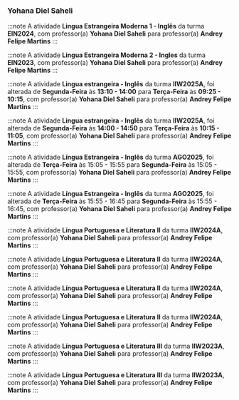 ### Yohana Diel Saheli


:::note
A atividade **Lingua Estrangeira Moderna 1 - Inglês** da turma **EIN2024**, com professor(a) **Yohana Diel Saheli** para professor(a) **Andrey Felipe Martins**
:::
        


:::note
A atividade **Lingua Estrangeira Moderna 2 - Ingles** da turma **EIN2023**, com professor(a) **Yohana Diel Saheli** para professor(a) **Andrey Felipe Martins**
:::
        


:::note
A atividade **Lingua estrangeira - Inglês** da turma **IIW2025A**, foi alterada de **Segunda-Feira** às **13:10 - 14:00** para **Terça-Feira** às **09:25 - 10:15**, com professor(a) **Yohana Diel Saheli** para professor(a) **Andrey Felipe Martins**
:::
        


:::note
A atividade **Lingua estrangeira - Inglês** da turma **IIW2025A**, foi alterada de **Segunda-Feira** às **14:00 - 14:50** para **Terça-Feira** às **10:15 - 11:05**, com professor(a) **Yohana Diel Saheli** para professor(a) **Andrey Felipe Martins**
:::
        


:::note
A atividade **Língua Estrangeira - Inglês** da turma **AGO2025**, foi alterada de **Terça-Feira** às 15:05 - 15:55 para **Segunda-Feira** às 15:05 - 15:55, com professor(a) **Yohana Diel Saheli** para professor(a) **Andrey Felipe Martins**
:::
        


:::note
A atividade **Língua Estrangeira - Inglês** da turma **AGO2025**, foi alterada de **Terça-Feira** às 15:55 - 16:45 para **Segunda-Feira** às 15:55 - 16:45, com professor(a) **Yohana Diel Saheli** para professor(a) **Andrey Felipe Martins**
:::
        


:::note
A atividade **Língua Portuguesa e Literatura II** da turma **IIW2024A**, com professor(a) **Yohana Diel Saheli** para professor(a) **Andrey Felipe Martins**
:::
        


:::note
A atividade **Língua Portuguesa e Literatura II** da turma **IIW2024A**, com professor(a) **Yohana Diel Saheli** para professor(a) **Andrey Felipe Martins**
:::
        


:::note
A atividade **Língua Portuguesa e Literatura II** da turma **IIW2024A**, com professor(a) **Yohana Diel Saheli** para professor(a) **Andrey Felipe Martins**
:::
        


:::note
A atividade **Língua Portuguesa e Literatura II** da turma **IIW2024A**, com professor(a) **Yohana Diel Saheli** para professor(a) **Andrey Felipe Martins**
:::
        


:::note
A atividade **Língua Portuguesa e Literatura III** da turma **IIW2023A**, com professor(a) **Yohana Diel Saheli** para professor(a) **Andrey Felipe Martins**
:::
        


:::note
A atividade **Língua Portuguesa e Literatura III** da turma **IIW2023A**, com professor(a) **Yohana Diel Saheli** para professor(a) **Andrey Felipe Martins**
:::
        

